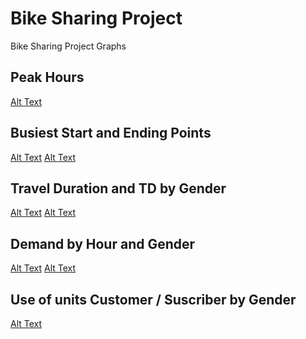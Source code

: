 # Bike Sharing Project
Bike Sharing Project
Graphs
## Peak Hours
[Alt Text](https://github.com/CarlosRello/bikesharing/blob/main/images/hours.png)
## Busiest Start and Ending Points
[Alt Text](https://github.com/CarlosRello/bikesharing/blob/main/images/start_points.png)
[Alt Text](https://github.com/CarlosRello/bikesharing/blob/main/images/end_points.png)
## Travel Duration and TD by Gender
[Alt Text](https://github.com/CarlosRello/bikesharing/blob/main/images/duration_users.png)
[Alt Text](https://github.com/CarlosRello/bikesharing/blob/main/images/duration_gender.png)
## Demand by Hour and Gender
[Alt Text](https://github.com/CarlosRello/bikesharing/blob/main/images/demand.png)
[Alt Text](https://github.com/CarlosRello/bikesharing/blob/main/images/demand_gender.png)
## Use of units Customer / Suscriber by Gender
[Alt Text](https://github.com/CarlosRello/bikesharing/blob/main/images/cust_vs_susc.png)
